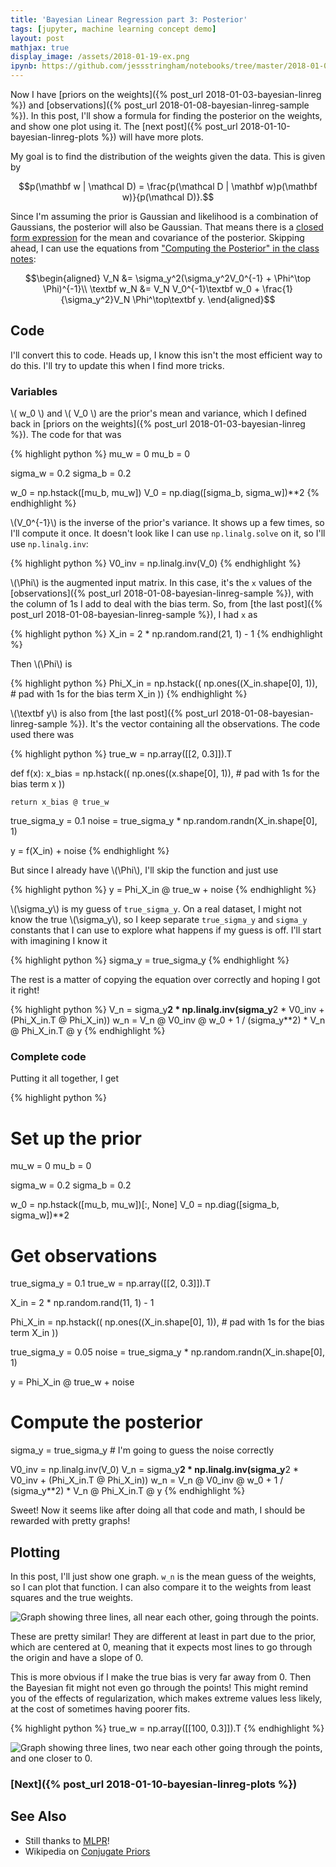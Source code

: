 ```yaml
---
title: 'Bayesian Linear Regression part 3: Posterior'
tags: [jupyter, machine learning concept demo]
layout: post
mathjax: true
display_image: /assets/2018-01-19-ex.png
ipynb: https://github.com/jessstringham/notebooks/tree/master/2018-01-09-bayesian-linreg-posterior.ipynb
---
```






Now I have [priors on the weights]({% post_url 2018-01-03-bayesian-linreg %}) and [observations]({% post_url 2018-01-08-bayesian-linreg-sample %}). In this post, I'll show a formula for finding the posterior on the weights, and show one plot using it. The [next post]({% post_url 2018-01-10-bayesian-linreg-plots %}) will have more plots.

My goal is to find the distribution of the weights given the data. This is given by

$$p(\mathbf w | \mathcal D) = \frac{p(\mathcal D | \mathbf w)p(\mathbf w)}{p(\mathcal D)}.$$

Since I'm assuming the prior is Gaussian and likelihood is a combination of Gaussians, the posterior will also be Gaussian. That means there is a [closed form expression](https://en.wikipedia.org/wiki/Conjugate_prior)
for the mean and covariance of the posterior. Skipping ahead, I can use the equations from ["Computing the Posterior" in the class notes](http://www.inf.ed.ac.uk/teaching/courses/mlpr/2017/notes/w6c_bayesian_regression.html#computing-the-posterior):

$$\begin{aligned}
    V_N &= \sigma_y^2(\sigma_y^2V_0^{-1} + \Phi^\top \Phi)^{-1}\\
    \textbf w_N &= V_N V_0^{-1}\textbf w_0 + \frac{1}{\sigma_y^2}V_N \Phi^\top\textbf y.
\end{aligned}$$

## Code

I'll convert this to code. Heads up, I know this isn't the most efficient way to do this. I'll try to update this when I find more tricks.





### Variables

\\( w_0 \\) and \\( V_0 \\) are the prior's mean and variance, which I defined back in [priors on the weights]({% post_url 2018-01-03-bayesian-linreg %}). The code for that was



{% highlight python %}
mu_w = 0
mu_b = 0

sigma_w = 0.2
sigma_b = 0.2

w_0 = np.hstack([mu_b, mu_w])
V_0 = np.diag([sigma_b, sigma_w])**2
{% endhighlight %}




\\(V_0^{-1}\\) is the inverse of the prior's variance. It shows up a few times, so I'll
compute it once. It doesn't look like I can use `np.linalg.solve` on it, so I'll use
`np.linalg.inv`:



{% highlight python %}
V0_inv = np.linalg.inv(V_0)
{% endhighlight %}




\\(\Phi\\) is the augmented input matrix. In this case, it's the `x` values of the [observations]({% post_url 2018-01-08-bayesian-linreg-sample %}), with the column of 1s I add to deal with the bias term. So, from [the last post]({% post_url 2018-01-08-bayesian-linreg-sample %}), I had `x` as



{% highlight python %}
X_in = 2 * np.random.rand(21, 1) - 1
{% endhighlight %}





Then \\(\Phi\\) is




{% highlight python %}
Phi_X_in = np.hstack((
    np.ones((X_in.shape[0], 1)),  # pad with 1s for the bias term
    X_in
))
{% endhighlight %}




\\(\textbf y\\) is also from [the last post]({% post_url 2018-01-08-bayesian-linreg-sample %}). It's the vector containing all the observations.
 The code used there was



{% highlight python %}
true_w = np.array([[2, 0.3]]).T

def f(x):
    x_bias = np.hstack((
        np.ones((x.shape[0], 1)),  # pad with 1s for the bias term
        x
    ))

    return x_bias @ true_w

true_sigma_y = 0.1
noise = true_sigma_y * np.random.randn(X_in.shape[0], 1)

y = f(X_in) + noise
{% endhighlight %}





But since I already have \\(\Phi\\), I'll skip the function and just use



{% highlight python %}
y = Phi_X_in @ true_w + noise
{% endhighlight %}





\\(\sigma_y\\) is my guess of `true_sigma_y`. On a real dataset, I might not know the true \\(\sigma_y\\), so I keep separate `true_sigma_y` and `sigma_y` constants that I can use to explore what happens if my guess is off. I'll start with imagining I know it



{% highlight python %}
sigma_y = true_sigma_y
{% endhighlight %}





The rest is a matter of copying the equation over correctly and hoping I got it right!



{% highlight python %}
V_n = sigma_y**2 * np.linalg.inv(sigma_y**2 * V0_inv + (Phi_X_in.T @ Phi_X_in))
w_n = V_n @ V0_inv @ w_0 + 1 / (sigma_y**2) * V_n @ Phi_X_in.T @ y
{% endhighlight %}




### Complete code

Putting it all together, I get



{% highlight python %}
# Set up the prior
mu_w = 0
mu_b = 0

sigma_w = 0.2
sigma_b = 0.2

w_0 = np.hstack([mu_b, mu_w])[:, None]
V_0 = np.diag([sigma_b, sigma_w])**2

# Get observations
true_sigma_y = 0.1
true_w = np.array([[2, 0.3]]).T

X_in = 2 * np.random.rand(11, 1) - 1

Phi_X_in = np.hstack((
    np.ones((X_in.shape[0], 1)),  # pad with 1s for the bias term
    X_in
))

true_sigma_y = 0.05
noise = true_sigma_y * np.random.randn(X_in.shape[0], 1)

y = Phi_X_in @ true_w + noise

# Compute the posterior
sigma_y = true_sigma_y  # I'm going to guess the noise correctly

V0_inv = np.linalg.inv(V_0)
V_n = sigma_y**2 * np.linalg.inv(sigma_y**2 * V0_inv + (Phi_X_in.T @ Phi_X_in))
w_n = V_n @ V0_inv @ w_0 + 1 / (sigma_y**2) * V_n @ Phi_X_in.T @ y
{% endhighlight %}




Sweet! Now it seems like after doing all that code and math, I should be rewarded with pretty graphs!

## Plotting

In this post, I'll just show one graph. `w_n` is the mean guess of the weights, so I can plot that function. I can also compare it to the weights from
least squares and the true weights.

![Graph showing three lines, all near each other, going through the points.](/assets/2018-01-09-mean.png)



These are pretty similar! They are different at least in part due to the prior, which are centered at 0, meaning that it expects most lines to go through the origin and have a slope of 0.

This is more obvious if I make the true bias is very far away from 0. Then the Bayesian fit might not even go through the points! This might remind you of the effects of regularization, which makes extreme values less likely, at the cost of sometimes having poorer fits.



{% highlight python %}
true_w = np.array([[100, 0.3]]).T
{% endhighlight %}




![Graph showing three lines, two near each other going through the points, and one closer to 0.](/assets/2018-01-09-mean-far-away.png)


### [Next]({% post_url 2018-01-10-bayesian-linreg-plots %})

## See Also

 - Still thanks to [MLPR](http://www.inf.ed.ac.uk/teaching/courses/mlpr/2017/notes/)!
 - Wikipedia on [Conjugate Priors](https://en.wikipedia.org/wiki/Conjugate_prior)
